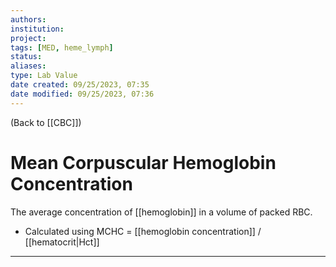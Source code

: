 ```yaml
---
authors: 
institution: 
project: 
tags: [MED, heme_lymph]
status: 
aliases: 
type: Lab Value
date created: 09/25/2023, 07:35
date modified: 09/25/2023, 07:36
---
```


(Back to [[CBC]])

# Mean Corpuscular Hemoglobin Concentration

The average concentration of [[hemoglobin]] in a volume of packed RBC.
- Calculated using MCHC = [[hemoglobin concentration]] / [[hematocrit|Hct]]

---
